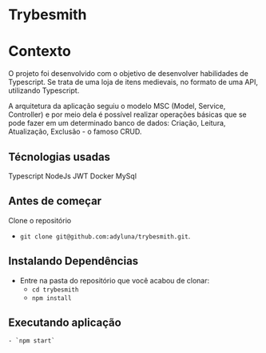 # Trybesmith

# Contexto
O projeto foi desenvolvido com o objetivo de desenvolver habilidades de Typescript. Se trata de uma loja de itens medievais, no formato de uma API, utilizando Typescript.

A arquitetura da aplicação seguiu o modelo MSC (Model, Service, Controller) e por meio dela é possível realizar operações básicas que se pode fazer em um determinado banco de dados: Criação, Leitura, Atualização, Exclusão - o famoso CRUD.

## Técnologias usadas

Typescript
NodeJs
JWT
Docker
MySql

## Antes de começar

Clone o repositório

  - `git clone git@github.com:adyluna/trybesmith.git`.

## Instalando Dependências

  - Entre na pasta do repositório que você acabou de clonar:
    - `cd trybesmith`
    -  `npm install`

## Executando aplicação

    - `npm start`
    
